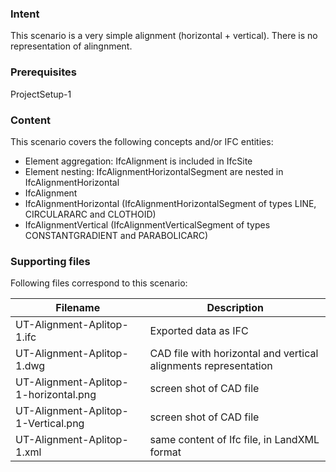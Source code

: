 
### Intent

This scenario is a very simple alignment (horizontal + vertical).
There is no representation of alingnment.

### Prerequisites

ProjectSetup-1 

### Content

This scenario covers the following concepts and/or IFC entities:

- Element aggregation: IfcAlignment is included in IfcSite
- Element nesting: IfcAlignmentHorizontalSegment are nested in IfcAlignmentHorizontal
- IfcAlignment
- IfcAlignmentHorizontal (IfcAlignmentHorizontalSegment of types LINE, CIRCULARARC and CLOTHOID)
- IfcAlignmentVertical (IfcAlignmentVerticalSegment of types CONSTANTGRADIENT and PARABOLICARC)

### Supporting files

Following files correspond to this scenario:

| Filename                              | Description                               |
|---------------------------------------|-------------------------------------------|
| UT-Alignment-Aplitop-1.ifc            | Exported data as IFC             |
| UT-Alignment-Aplitop-1.dwg            | CAD file with horizontal and vertical alignments representation |
| UT-Alignment-Aplitop-1-horizontal.png | screen shot of CAD file                 |
| UT-Alignment-Aplitop-1-Vertical.png   | screen shot of CAD file                 |
| UT-Alignment-Aplitop-1.xml            | same content of Ifc file, in LandXML format |
  
